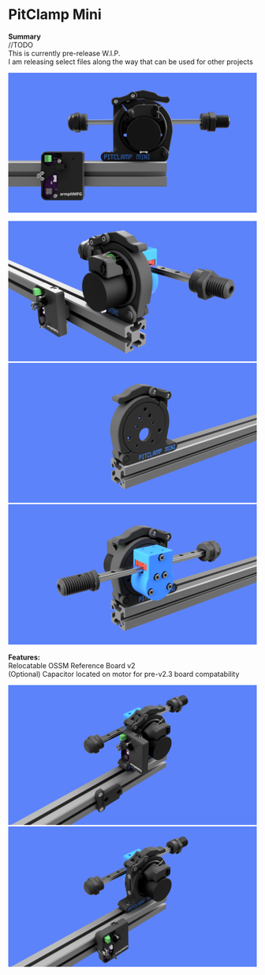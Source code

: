 # PitClamp Mini

**Summary**  
//TODO  
This is currently pre-release W.I.P.  
I am releasing select files along the way that can be used for other projects  

![](BETA/Images/PitClamp_Mini_Profile.png)

![](BETA/Images/PitClamp_Mini_Motor_Front.png)
![](BETA/Images/PitClamp_Mini_Primary_Bare.png)
![](BETA/Images/PitClamp_Mini_Primary_Built.png)

**Features:**  
Relocatable OSSM Reference Board v2  
(Optional) Capacitor located on motor for pre-v2.3 board compatability

![](BETA/Images/PitClamp_Mini_Overall_Board_Attached.png)
![](BETA/Images/PitClamp_Mini_Overall_Board_External.png)

